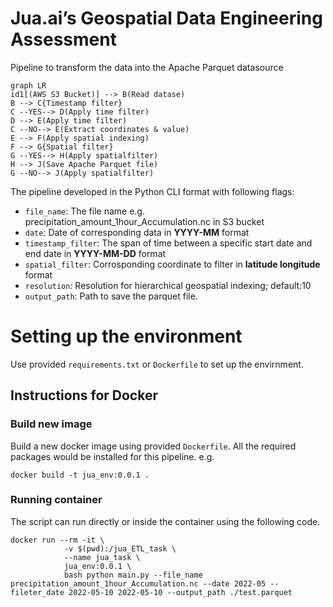# Jua.ai’s Geospatial Data Engineering Assessment

Pipeline to transform the data into the Apache Parquet datasource

```mermaid
graph LR
id1[(AWS S3 Bucket)] --> B(Read datase)
B --> C{Timestamp filter}
C --YES--> D(Apply time filter)
D --> E(Apply time filter)
C --NO--> E(Extract coordinates & value)
E --> F(Apply spatial indexing)
F --> G{Spatial filter}
G --YES--> H(Apply spatialfilter)
H --> J(Save Apache Parquet file)
G --NO--> J(Apply spatialfilter)
```

The pipeline developed in the Python CLI format with following flags:

 - `file_name`: The file name e.g. precipitation_amount_1hour_Accumulation.nc in S3 bucket
 - `date`: Date of corresponding data in **YYYY-MM** format
 - `timestamp_filter`: The span of time between a specific start date and end date in **YYYY-MM-DD** format
  - `spatial_filter`: Corrosponding coordinate to filter in **latitude longitude** format
- `resolution`: Resolution for hierarchical geospatial indexing; default:10
- `output_path`: Path to save the parquet file.

# Setting up the environment

Use provided `requirements.txt` or `Dockerfile` to set up the envirnment.

## Instructions for Docker
### Build new image
Build a new docker image using provided `Dockerfile`. All the required packages would be installed for this pipeline. e.g.

```
docker build -t jua_env:0.0.1 .
```
### Running container
The script can run directly or inside the container using the following code.

```
docker run --rm -it \
            -v $(pwd):/jua_ETL_task \
            --name jua_task \
            jua_env:0.0.1 \
            bash python main.py --file_name precipitation_amount_1hour_Accumulation.nc --date 2022-05 --fileter_date 2022-05-10 2022-05-10 --output_path ./test.parquet
```